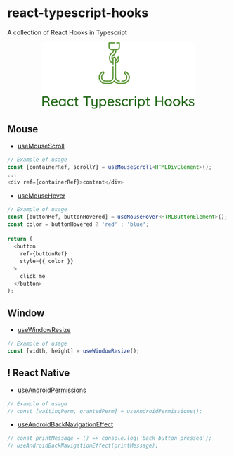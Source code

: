 # react-typescript-hooks
A collection of React Hooks in Typescript

<p align="center">
  <img width="350" src="./logo.png">
</p>

## Mouse
* [useMouseScroll](https://gist.github.com/ivanstnsk/e775d28ebd0dff06981cc7b65e2238d9)
```ts
// Example of usage
const [containerRef, scrollY] = useMouseScroll<HTMLDivElement>();
...
<div ref={containerRef}>content</div>
```

* [useMouseHover](https://gist.github.com/ivanstnsk/08339e994662618568b0235d3b517055)
```ts
// Example of usage
const [buttonRef, buttonHovered] = useMouseHover<HTMLButtonElement>();
const color = buttonHovered ? 'red' : 'blue';

return (
  <button
    ref={buttonRef}
    style={{ color }}
  >
    click me
  </button>
);
```

## Window
* [useWindowResize](https://gist.github.com/ivanstnsk/c3ba1edf00d07fab9afa3f61a95193a8)
```ts
// Example of usage
const [width, height] = useWindowResize(); 
```

## ! React Native
* [useAndroidPermissions](https://gist.github.com/ivanstnsk/4ff5bd5f1fd3c7294ebe5c365fdf48a4)
```ts
// Example of usage
// const [waitingPerm, grantedPerm] = useAndroidPermissions();
```

* [useAndroidBackNavigationEffect](https://gist.github.com/ivanstnsk/4525294c1fb7ada32dbf8bcccf9676ad)
```ts
// const printMessage = () => console.log('back button pressed');
// useAndroidBackNavigationEffect(printMessage);
```
